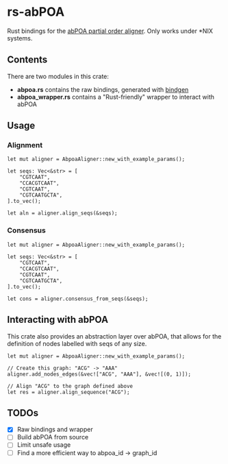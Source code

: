 # rs-abPOA
Rust bindings for the [abPOA partial order aligner](https://github.com/yangao07/abPOA). 
Only works under *NIX systems.

## Contents
There are two modules in this crate:

- **abpoa.rs** contains the raw bindings, generated with [bindgen](https://github.com/rust-lang/rust-bindgen)
- **abpoa_wrapper.rs** contains a "Rust-friendly" wrapper to interact with abPOA

## Usage
### Alignment
```
let mut aligner = AbpoaAligner::new_with_example_params();

let seqs: Vec<&str> = [
    "CGTCAAT",
    "CCACGTCAAT",
    "CGTCAAT",
    "CGTCAATGCTA",
].to_vec();

let aln = aligner.align_seqs(&seqs);
```

### Consensus
```
let mut aligner = AbpoaAligner::new_with_example_params();

let seqs: Vec<&str> = [
    "CGTCAAT",
    "CCACGTCAAT",
    "CGTCAAT",
    "CGTCAATGCTA",
].to_vec();

let cons = aligner.consensus_from_seqs(&seqs);
```

## Interacting with abPOA
This crate also provides an abstraction layer over abPOA, 
that allows for the definition of nodes labelled with seqs of any size. 
```
let mut aligner = AbpoaAligner::new_with_example_params();

// Create this graph: "ACG" -> "AAA"
aligner.add_nodes_edges(&vec!["ACG", "AAA"], &vec![(0, 1)]);

// Align "ACG" to the graph defined above
let res = aligner.align_sequence("ACG");
```

## TODOs
- [X] Raw bindings and wrapper
- [ ] Build abPOA from source
- [ ] Limit unsafe usage
- [ ] Find a more efficient way to abpoa_id -> graph_id
